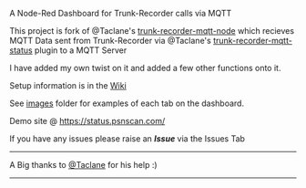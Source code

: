 A Node-Red Dashboard for Trunk-Recorder calls via MQTT

This project is fork of @Taclane's [trunk-recorder-mqtt-node](https://github.com/taclane/trunk-recorder-mqtt-node) which recieves MQTT Data sent from Trunk-Recorder via @Taclane's [trunk-recorder-mqtt-status](https://github.com/taclane/trunk-recorder-mqtt-status) plugin to a MQTT Server

I have added my own twist on it and added a few other functions onto it.

Setup information is in the [Wiki](https://github.com/s3m1s0n1c/trunk-recorder-node-red-stats/wiki)

See [images](https://github.com/s3m1s0n1c/trunk-recorder-node-red-stats/images) folder for examples of each tab on the dashboard.

Demo site @ https://status.psnscan.com/

If you have any issues please raise an ***Issue*** via the Issues Tab


------------------------------------------------------------------------

A Big thanks to [@Taclane](https://github.com/taclane/) for his help :)

------------------------------------------------------------------------

